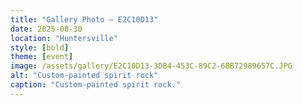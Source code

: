```yaml
---
title: "Gallery Photo – E2C10D13"
date: 2025-08-30
location: "Huntersville"
style: [bold]
theme: [event]
image: /assets/gallery/E2C10D13-3DB4-453C-89C2-6BB72989657C.JPG
alt: "Custom-painted spirit rock"
caption: "Custom-painted spirit rock."
---
```


